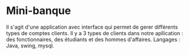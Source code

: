 # Mini-banque
Il s'agit d'une application avec interface qui permet de gerer différents types de comptes clients.
Il y a 3 types de clients dans notre apllication : des fonctionnaires, des étudiants et des hommes d'affaires.
Langages : Java, swing, mysql.
